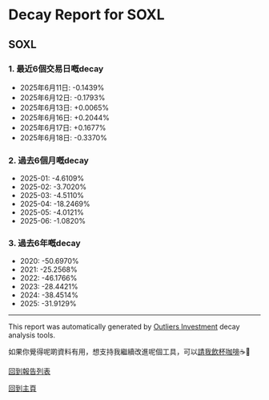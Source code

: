 # Decay Report for SOXL

## SOXL

### 1. 最近6個交易日嘅decay

- 2025年6月11日: -0.1439%
- 2025年6月12日: -0.1793%
- 2025年6月13日: +0.0065%
- 2025年6月16日: +0.2044%
- 2025年6月17日: +0.1677%
- 2025年6月18日: -0.3370%

### 2. 過去6個月嘅decay

- 2025-01: -4.6109%
- 2025-02: -3.7020%
- 2025-03: -4.5110%
- 2025-04: -18.2469%
- 2025-05: -4.0121%
- 2025-06: -1.0820%

### 3. 過去6年嘅decay

- 2020: -50.6970%
- 2021: -25.2568%
- 2022: -46.1766%
- 2023: -28.4421%
- 2024: -38.4514%
- 2025: -31.9129%

------------------------------
This report was automatically generated by [Outliers Investment](https://outliersecon.github.io/Outliers-Investment/) decay analysis tools.

如果你覺得呢啲資料有用，想支持我繼續改進呢個工具，可以[請我飲杯咖啡](https://buymeacoffee.com/outliersecon)☕🙏

[回到報告列表](https://outliersecon.github.io/Outliers-Investment/reports/reports_public)

[回到主頁](https://outliersecon.github.io/Outliers-Investment/)